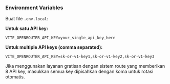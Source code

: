 ### Environment Variables
Buat file `.env.local`:

**Untuk satu API key:**
```env
VITE_OPENROUTER_API_KEY=your_single_api_key_here
```

**Untuk multiple API keys (comma separated):**
```env
VITE_OPENROUTER_API_KEY=sk-or-v1-key1,sk-or-v1-key2,sk-or-v1-key3
```

Jika menggunakan layanan gratisan dengan sistem route yang memberikan 8 API key, masukkan semua key dipisahkan dengan koma untuk rotasi otomatis.